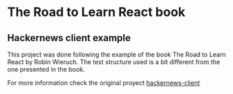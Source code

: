 # The Road to Learn React book
## Hackernews client example

This project was done following the example of the book The Road to Learn React by Robin Wieruch. 
The test structure used is a bit different from the one presented in the book.

For more information check the original proyect [hackernews-client](https://github.com/rwieruch/hackernews-client)
